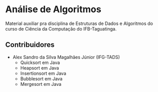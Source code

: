 # Análise de Algoritmos

Material auxiliar pra disciplina de Estruturas de Dados e Algoritmos do curso de Ciência da Computação do IFB-Taguatinga.

## Contribuidores

* Alex Sandro da Silva Magalhães Júnior (IFG-TADS)
	* Quicksort em Java
	* Heapsort em Java
	* Insertionsort em Java
	* Bubblesort em Java
	* Mergesort em Java
